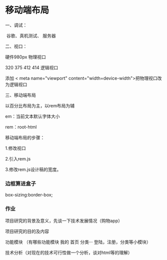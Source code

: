 # 移动端布局

一、调试：

​	谷歌、真机测试、 服务器

二、视口：

硬件980px 物理视口

320 375 412 414 逻辑视口

添加 < meta name="viewport" content="width=device-width">把物理视口改为逻辑视口

三、移动端布局

以百分比布局为主，以rem布局为辅

em：当前文本默认字体大小

rem：root-html  

移动端布局的步骤：

1.修改视口

2.引入rem.js

3.修改rem.js设计稿的宽度。<script src=""></script>

### 边框算进盒子

box-sizing:border-box;

### 作业

项目研究的背景及意义，先谈一下技术发展情况（购物app）

项目研究的目的及内容

功能模块  （有哪些功能模块  我的 首页 分类···  登陆，注册，分类等小模块）

技术分析（对现在的技术可行性做一个分析，谈对html等的理解）